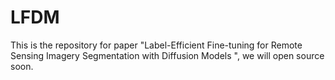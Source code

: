 # LFDM
This is the repository for paper "Label-Efficient Fine-tuning for Remote Sensing Imagery Segmentation with Diffusion Models  ", we will open source soon.
